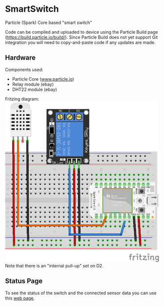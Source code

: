 # SmartSwitch
Particle (Spark) Core based "smart switch"

Code can be compiled and uploaded to device using the Particle Build page (https://build.particle.io/build/). Since Particle Build does not yet support Git integration you will need to copy-and-paste code if any updates are made.

## Hardware
Components used:
* Particle Core (www.particle.io)
* Relay module (ebay)
* DHT22 module (ebay)

Fritzing diagram:
![diagram](https://github.com/jvandenberg/SmartSwitch/raw/master/doc/smartswitch_bb.png)
Note that there is an "internal pull-up" set on D2.

## Status Page
To see the status of the switch and the connected sensor data you can use this [web page](http://htmlpreview.github.io/?https://github.com/netlands/SimpleParticleViewer/blob/master/www/index.html).
